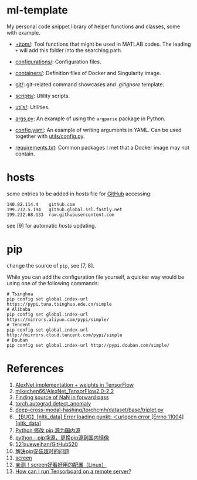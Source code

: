 # ml-template

My personal code snippet library of helper functions and classes, some with example.

- [+itom/](+itom): Tool functions that might be used in MATLAB codes.
The leading `+` will add this folder into the searching path.

- [configurations/](configurations): Configuration files.

- [containers/](containers): Definition files of Docker and Singularity image.

- [git/](git): git-related command showcases and *.gitignore* template.

- [scripts/](scripts): Utility scripts.

- [utils/](utils): Utilities.

- [args.py](args.py): An example of using the `argparse` package in Python.

- [config.yaml](config.yaml): An example of writing arguments in YAML.
Can be used together with [utils/config.py](utils/config.py).

- [requirements.txt](requirements.txt): Common packages I met that a Docker image may not contain.

# hosts

some entries to be added in *hosts* file for [GitHub](https://github.com/) accessing:

```
140.82.114.4	github.com
199.232.5.194	github.global.ssl.fastly.net
199.232.68.133	raw.githubusercontent.com
```

see [9] for automatic *hosts* updating.

# pip

change the source of `pip`, see [7, 8].

While you can add the configuration file yourself, a quicker way would be using one of the following commands:

```shell
# Tsinghua
pip config set global.index-url https://pypi.tuna.tsinghua.edu.cn/simple
# Alibaba
pip config set global.index-url https://mirrors.aliyun.com/pypi/simple/
# Tencent
pip config set global.index-url http://mirrors.cloud.tencent.com/pypi/simple
# Douban
pip config set global.index-url http://pypi.douban.com/simple/
```


# References

1. [AlexNet implementation + weights in TensorFlow](http://www.cs.toronto.edu/~guerzhoy/tf_alexnet/)
2. [mikechen66/AlexNet_TensorFlow2.0-2.2](https://github.com/mikechen66/AlexNet_TensorFlow2.0-2.2)
3. [Finding source of NaN in forward pass](https://discuss.pytorch.org/t/finding-source-of-nan-in-forward-pass/51153)
4. [torch.autograd.detect_anomaly](https://pytorch.org/docs/1.4.0/autograd.html#torch.autograd.detect_anomaly)
5. [deep-cross-modal-hashing/torchcmh/dataset/base/triplet.py](https://github.com/WangGodder/deep-cross-modal-hashing/blob/master/torchcmh/dataset/base/triplet.py)
6. [【BUG】[nltk_data] Error loading punkt: ＜urlopen error [Errno 11004] [nltk_data]](https://blog.csdn.net/xiangduixuexi/article/details/108601873)
7. [Python 修改 pip 源为国内源](https://www.cnblogs.com/lsgxeva/p/12978981.html)
8. [python - pip换源，更换pip源到国内镜像](https://blog.csdn.net/xuezhangjun0121/article/details/81664260)
9. [521xueweihan/GitHub520](https://github.com/521xueweihan/GitHub520)
10. [解决pip安装超时的问题](https://blog.csdn.net/qq_39161804/article/details/81191977)
11. [screen](https://zhuanlan.zhihu.com/p/592016896)
12. [亲测！screen好看好用的配置（Linux）](https://www.jianshu.com/p/89607ef31493)
13. [How can I run Tensorboard on a remote server?](https://stackoverflow.com/questions/37987839/how-can-i-run-tensorboard-on-a-remote-server)
